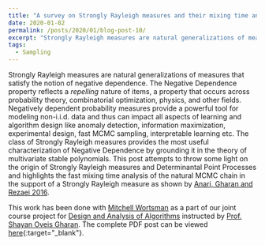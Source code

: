 ```yaml
---
title: "A survey on Strongly Rayleigh measures and their mixing time analysis"
date: 2020-01-02
permalink: /posts/2020/01/blog-post-10/
excerpt: "Strongly Rayleigh measures are natural generalizations of measures that satisfy the notion of negative dependence. The Negative Dependence property reflects a _repelling_ nature of items, a property that occurs across probability theory, combinatorial optimization, physics, and other fields. Negatively dependent probability measures provide a powerful tool for modeling non-i.i.d. data and thus can impact all aspects of learning and algorithm design like anomaly detection, information maximization, experimental design, fast MCMC sampling, interpretable learning etc. The class of Strongly Rayleigh measures provides the most useful characterization of Negative Dependence by grounding it in the theory of multivariate stable polynomials. This post attempts to throw some light on the origin of Strongly Rayleigh measures and Determinantal Point Processes and highlights the fast mixing time analysis of the natural MCMC chain in the support of a Strongly Rayleigh measure as shown by [Anari, Gharan and Rezaei 2016](https://arxiv.org/abs/1602.05242)."
tags:
  - Sampling
---
```


Strongly Rayleigh measures are natural generalizations of measures that satisfy the notion of negative dependence. The Negative Dependence property reflects a _repelling_ nature of items, a property that occurs across probability theory, combinatorial optimization, physics, and other fields. Negatively dependent probability measures provide a powerful tool for modeling non-i.i.d. data and thus can impact all aspects of learning and algorithm design like anomaly detection, information maximization, experimental design, fast MCMC sampling, interpretable learning etc. The class of Strongly Rayleigh measures provides the most useful characterization of Negative Dependence by grounding it in the theory of multivariate stable polynomials. This post attempts to throw some light on the origin of Strongly Rayleigh measures and Determinantal Point Processes and highlights the fast mixing time analysis of the natural MCMC chain in the support of a Strongly Rayleigh measure as shown by [Anari, Gharan and Rezaei 2016](https://arxiv.org/abs/1602.05242).

This work has been done with [Mitchell Wortsman](https://mitchellnw.github.io/) as a part of our joint course project for [Design and Analysis of Algorithms](https://courses.cs.washington.edu/courses/cse521/19au/) instructed by [Prof. Shayan Oveis Gharan](https://homes.cs.washington.edu/~shayan/). The complete PDF post can be viewed [here](\files\SRmixing.pdf){:target="_blank"}.